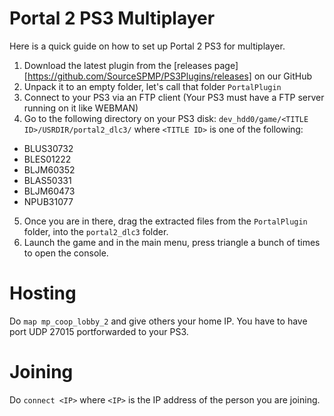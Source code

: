 # Portal 2 PS3 Multiplayer

Here is a quick guide on how to set up Portal 2 PS3 for multiplayer.

1. Download the latest plugin from the [releases page][https://github.com/SourceSPMP/PS3Plugins/releases] on our GitHub
2. Unpack it to an empty folder, let's call that folder `PortalPlugin`
3. Connect to your PS3 via an FTP client (Your PS3 must have a FTP server running on it like WEBMAN)
4. Go to the following directory on your PS3 disk: `dev_hdd0/game/<TITLE ID>/USRDIR/portal2_dlc3/` where `<TITLE ID>` is one of the following:
  * BLUS30732
  * BLES01222
  * BLJM60352
  * BLAS50331
  * BLJM60473
  * NPUB31077
5. Once you are in there, drag the extracted files from the `PortalPlugin` folder, into the `portal2_dlc3` folder.
6. Launch the game and in the main menu, press triangle a bunch of times to open the console.

# Hosting

Do `map mp_coop_lobby_2` and give others your home IP. You have to have port UDP 27015 portforwarded to your PS3.

# Joining

Do `connect <IP>` where `<IP>` is the IP address of the person you are joining.